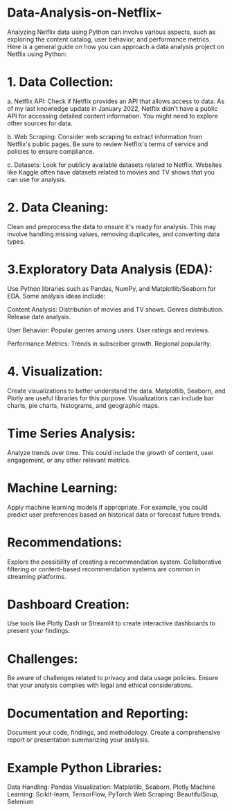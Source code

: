 # Data-Analysis-on-Netflix-

Analyzing Netflix data using Python can involve various aspects, such as exploring the content catalog, user behavior, and performance metrics. Here is a general guide on how you can approach a data analysis project on Netflix using Python:

# 1. Data Collection:
a. Netflix API: Check if Netflix provides an API that allows access to data. As of my last knowledge update in January 2022, Netflix didn't have a public API for accessing detailed content information. You might need to explore other sources for data.

b. Web Scraping: Consider web scraping to extract information from Netflix's public pages. Be sure to review Netflix's terms of service and policies to ensure compliance.

c. Datasets: Look for publicly available datasets related to Netflix. Websites like Kaggle often have datasets related to movies and TV shows that you can use for analysis.

# 2. Data Cleaning: 
   Clean and preprocess the data to ensure it's ready for analysis. This may involve handling missing values, removing duplicates, and converting data types.

# 3.Exploratory Data Analysis (EDA):
 Use Python libraries such as Pandas, NumPy, and Matplotlib/Seaborn for EDA. Some analysis ideas include:

Content Analysis: Distribution of movies and TV shows. Genres distribution. Release date analysis. 

User Behavior: Popular genres among users. User ratings and reviews. 

Performance Metrics: Trends in subscriber growth. Regional popularity. 

# 4. Visualization: 
   Create visualizations to better understand the data. Matplotlib, Seaborn, and Plotly are useful libraries for this purpose. Visualizations can include bar charts, pie charts, histograms, and geographic maps.

# Time Series Analysis: 
  Analyze trends over time. This could include the growth of content, user engagement, or any other relevant metrics.

# Machine Learning: 
  Apply machine learning models if appropriate. For example, you could predict user preferences based on historical data or forecast future trends.

# Recommendations: 
  Explore the possibility of creating a recommendation system. Collaborative filtering or content-based recommendation systems are common in streaming platforms.

# Dashboard Creation: 
  Use tools like Plotly Dash or Streamlit to create interactive dashboards to present your findings.

# Challenges: 
  Be aware of challenges related to privacy and data usage policies. Ensure that your analysis complies with legal and ethical considerations.

# Documentation and Reporting:  
  Document your code, findings, and methodology. Create a comprehensive report or presentation summarizing your analysis.

# Example Python Libraries:
  Data Handling: Pandas Visualization: Matplotlib, Seaborn, Plotly Machine Learning: Scikit-learn, TensorFlow, PyTorch Web Scraping: BeautifulSoup, Selenium
